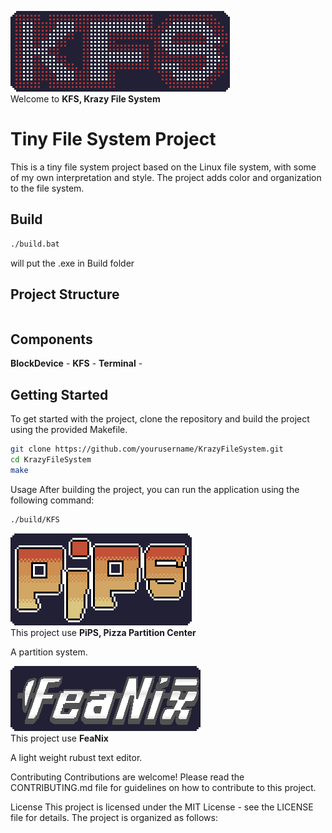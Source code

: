 <img src="KFS.png"><br>
Welcome to <strong>KFS, Krazy File System</strong>

# Tiny File System Project

This is a tiny file system project based on the Linux file system, with some of my own interpretation and style. The project adds color and organization to the file system.

## Build
```cmd
./build.bat
```
will put the .exe in Build folder

## Project Structure
```

```

## Components

**BlockDevice** - 
**KFS** -
**Terminal** - 


## Getting Started

To get started with the project, clone the repository and build the project using the provided Makefile.


```bash
git clone https://github.com/yourusername/KrazyFileSystem.git
cd KrazyFileSystem
make

```

Usage
After building the project, you can run the application using the following command:

```bash
./build/KFS
```



<img src="PiPS.png"><br>
This project use <strong>PiPS, Pizza Partition Center</strong>

A partition system.


<img src="FeaNix.png"><br>
This project use <strong>FeaNix</strong>

A light weight rubust text editor.

Contributing
Contributions are welcome! Please read the CONTRIBUTING.md file for guidelines on how to contribute to this project.


License
This project is licensed under the MIT License - see the LICENSE file for details.
The project is organized as follows:

